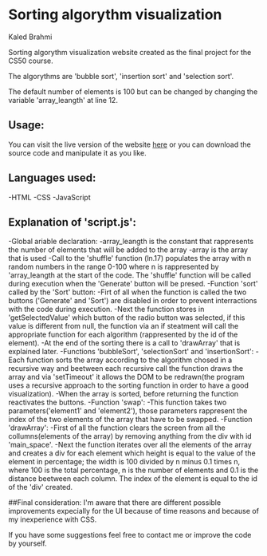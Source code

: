 # Sorting algorythm visualization
Kaled Brahmi

Sorting algorythm visualization website created as the final project for the CS50 course.

The algorythms are 'bubble sort', 'insertion sort' and 'selection sort'.

The default number of elements is 100 but can be changed by changing the variable 'array_leangth' at line 12.

## Usage:
You can visit the live version of the website [here](https://kaledi03.github.io/sorting-algorithm-visualization-CS50-final-project/) or you can download the source code and manipulate it as you like.

## Languages used:
-HTML
-CSS
-JavaScript

## Explanation of 'script.js':
-Global ariable declaration:
 -array_leangth is the constant that rappresents the number of elements that will be added to the array
 -array is the array that is used
-Call to the 'shuffle' function (ln.17) populates the array with n random numbers in the range 0-100 where n is rappresented by 'array_leangth at the start of the code. The 'shuffle' function will be called during execution when the 'Generate' button will be presed.
-Function 'sort' called by the 'Sort' button:
 -Firt of all when the function is called the two buttons ('Generate' and 'Sort') are disabled in order to prevent interractions with the code during execution.
 -Next the function stores in 'getSelectedValue' which button of the radio button was selected, if this value is different from null, the function via an if steatment will call the appropriate function for each algorithm (rappresented by the id of the element).
 -At the end of the sorting there is a call to 'drawArray' that is explained later.
-Functions 'bubbleSort', 'selectionSort' and 'insertionSort':
 -Each function sorts the array according to the algorithm chosed in a recursive way and beetween each recursive call the function draws the array and via 'setTimeout' it allows the DOM to be redrawn(the program uses a recursive approach to the sorting function in order to have a good visualization).
 -When the array is sorted, before returning the function reactivates the buttons.
-Function 'swap':
 -This function takes two parameters('element1' and 'element2'), those parameters rappresent the index of the two elements of the array that have to be swapped.
-Function 'drawArray':
 -First of all the function clears the screen from all the collumns(elements of the array) by removing anything from the div with id 'main_space'.
 -Next the function iterates over all the elements of the array and creates a div for each element which height is equal to the value of the element in percentage; the width is 100 divided by n minus 0.1 times n, where 100 is the total percentage, n is the number of elements and 0.1 is the distance beetween each column. The index of the element is equal to the id of the 'div' created.

##Final consideration:
I'm aware that there are different possible improvements expecially for the UI because of time reasons and because of my inexperience with CSS.

If you have some suggestions feel free to contact me or improve the code by yourself.
 

